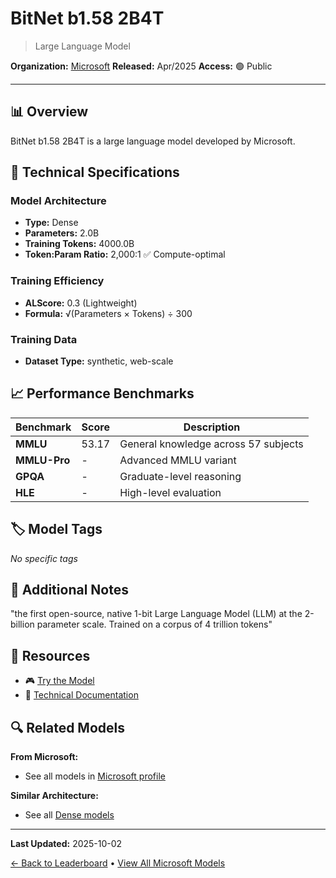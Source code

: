 # BitNet b1.58 2B4T

> Large Language Model

**Organization:** [Microsoft](../../labs/microsoft.md)
**Released:** Apr/2025
**Access:** 🟢 Public

---

## 📊 Overview

BitNet b1.58 2B4T is a large language model developed by Microsoft.

## 🔧 Technical Specifications

### Model Architecture
- **Type:** Dense
- **Parameters:** 2.0B
- **Training Tokens:** 4000.0B
- **Token:Param Ratio:** 2,000:1 ✅ Compute-optimal

### Training Efficiency
- **ALScore:** 0.3 (Lightweight)
- **Formula:** √(Parameters × Tokens) ÷ 300

### Training Data
- **Dataset Type:** synthetic, web-scale

## 📈 Performance Benchmarks

| Benchmark | Score | Description |
|-----------|-------|-------------|
| **MMLU** | 53.17 | General knowledge across 57 subjects |
| **MMLU-Pro** | - | Advanced MMLU variant |
| **GPQA** | - | Graduate-level reasoning |
| **HLE** | - | High-level evaluation |

## 🏷️ Model Tags

_No specific tags_

## 📝 Additional Notes

"the first open-source, native 1-bit Large Language Model (LLM) at the 2-billion parameter scale. Trained on a corpus of 4 trillion tokens"

## 🔗 Resources

- 🎮 [Try the Model](https://huggingface.co/microsoft/bitnet-b1.58-2B-4T-gguf)
- 📄 [Technical Documentation](https://arxiv.org/abs/2504.12285)

## 🔍 Related Models

**From Microsoft:**
- See all models in [Microsoft profile](../../labs/microsoft.md)

**Similar Architecture:**
- See all [Dense models](../../architectures/dense.md)

---

**Last Updated:** 2025-10-02

[← Back to Leaderboard](../../README.md) • [View All Microsoft Models](../../labs/microsoft.md)
